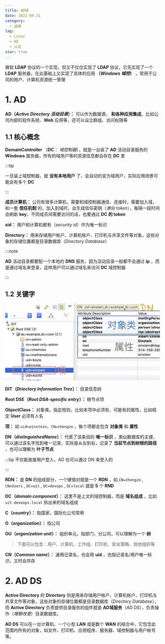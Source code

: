 ```yaml
---
title: AD域
date: 2022-09-21
category:
  - 运维
tag:
  - Linux
  - AD
  - 认证
star: true
---
```


微软 **LDAP** 协议的一个实现，但又不仅仅实现了 **LDAP** 协议，它先实现了一个 **LDAP** 服务器，在此基础上又实现了具体的应用 **（_Windows 域控_）** ，常用于公司的用户、计算机资源统一管理

<!-- more -->

# 1. AD

**AD（_Active Directory 活动目录_）：** 可以作为数据源， **和各种应用集成**，比如公司内部的软件系统、**Web** 应用等，还可以设立群组、访问权限等

## 1.1 核心概念

**DomainController** （**DC**： _域控制器_），就是一台装了 **AD** 活动目录服务的 **Windows** 服务器，所有的域用户等的资源信息都会存在 **DC** 里

:::tip

一旦装上域控制器，就 **没有本地用户** 了，会自动的变为域用户，实际应用场景可能会有多个 **DC**

:::

**成员计算机：** 公司有很多计算机，需要和域控制器通信、连接时，需要加入域，和一套 **信任机制** 的，加入到域时，会生成信任密钥（_类似 token_），每隔一段时间会刷新 **key**，不同成员间需要访问的话，也要通过 **DC 的 token**

**sid：** 用户和计算机都有（_security id_）作为唯一标识

**Directory：** 用来存储用户帐户、计算机帐户、打印机与共享文件等对象，这些对象的存储位置都是目录数据库（_Directory Database_）

:::note

**AD** 活动目录都要配一个本地的 **DNS** 服务，因为活动目录一般都不会通过 **ip** ，而是通过域名来登录，这样用户可以通过域名来访问 **DC** 域控制器

:::

## 1.2 关键字

<img src="./img/核心概念.jpg">

**DIT（_Driectory Information Tree_）：** 目录信息树

**Root DSE（_Root DSA-specific entry_）：** 根节点项

**ObjectClass：** 对象类，指定规则，比如本项中必须有、可能有的属性，比如规定 **User** 必须有人名

**项：** 如 `uid=einstein`、`CN=zhengze` ，每个项都会包含 **对象类** 和 **属性**

**DN（_distinguishedName_）：** 代表了该条目的 **唯一标识** ，类似数据库的主键，可以通过该名字找到唯一记录，实际是从左到右，记录了 **当前节点到树根的路径** ，也可以理解为 **叶子节点**

:::tip 不仅能直接用户登入，AD 也可以通过 DN 来登入的

:::

**RDN：** 是 **DN** 的组成部分，一个键值对就是一个 **RDN** ，如 `CN=zhengze` , `CN=Users` , `DC=uit` , `DC=devops` , `DC=local` 就是 **5** 个 **RND**

**DC（_domain component_）：** 这里不是上文的域控制器，而是 **域名组成** ，比如 `uit.deveops.local` 拆出来的域名组成

**C（_country_）：** 指国家，国际化公司常用

**O（_organization_）：** 指公司

**OU（_organization unit_）：** 组织单元，指部门、分公司，可以理解为一个 **树** 

> 下面可以包含：用户、计算机、工作组、打印机、安全策略、其他组织等

**CN（_Common name_）：** 通用记录名，也会用 **uid** ，也指记录名/用户唯一标识，又时会共存

# 2. AD DS

**Active Directory** 的 **Directory** 则是用来存储用户帐户、计算机帐户、打印机与共享文件等对象，这些对象的存储位置都是目录数据库（*Directory Database*），而 **Active Directory** 负责提供目录服务的组件就是 **AD域服务**（*AD DS*），负责操作（*增删改查*）目录数据库。

**AD DS** 可以在一台计算机、一个小型 **LAN** 或是数个 **WAN** 的结合中，它包含此范围内所有的对象，如文件、打印机、应用程序、服务器、域控制器与用户帐号等。
